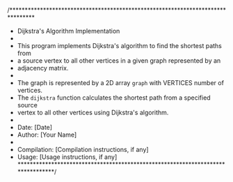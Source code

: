 /********************************************************************************
 * Dijkstra's Algorithm Implementation
 *
 * This program implements Dijkstra's algorithm to find the shortest paths from
 * a source vertex to all other vertices in a given graph represented by an
 * adjacency matrix.
 *
 * The graph is represented by a 2D array `graph` with VERTICES number of vertices.
 * The `dijkstra` function calculates the shortest path from a specified source
 * vertex to all other vertices using Dijkstra's algorithm.
 *
 * Date: [Date]
 * Author: [Your Name]
 *
 * Compilation: [Compilation instructions, if any]
 * Usage: [Usage instructions, if any]
 ********************************************************************************/


